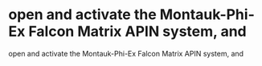 # open and activate the Montauk-Phi-Ex Falcon Matrix APIN system, and

open and activate the Montauk-Phi-Ex Falcon Matrix APIN system, and